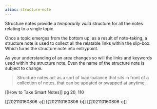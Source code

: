 ```yaml
---
alias: structure-note
---
```


Structure notes provide a *temporarily valid* structure for all the notes relating to a single topic.

Once a topic emerges from the bottom up, as a result of note-taking, a structure note is used to collect all the relatable links within the slip-box. Which turns the structure note into entrypoint.

As your understanding of an area changes so will the links and keywords used within the structure note. Even the name of the structure note is subject to change.

> Structure notes act as a sort of load-balance that sits in front of a collection of notes, that can be updated or swapped at anytime.

[[How to Take Smart Notes]] pg 20, 110

[[202110160806-a]]
[[202110160806-b]]
[[202110160806-c]]
